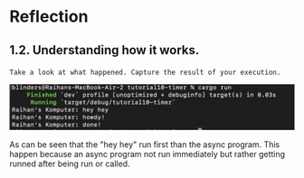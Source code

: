 # Reflection

## 1.2. Understanding how it works.
`Take a look at what happened. Capture the result of your execution.`

![Gambar 1](./static/G1.png)

As can be seen that the "hey hey" run first than the async program. This happen because an async program not run immediately but rather getting runned after being run or called. 
